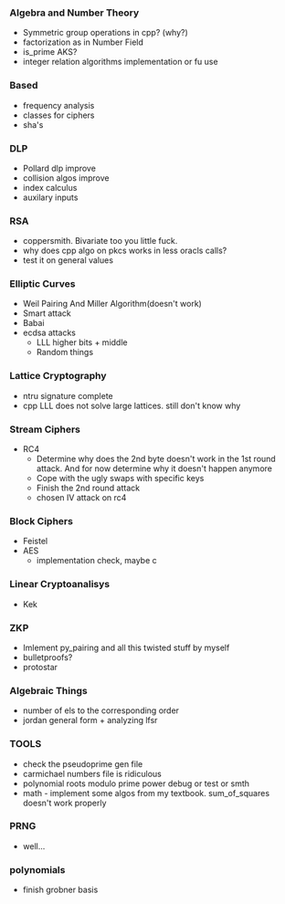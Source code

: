 ### Algebra and Number Theory
- Symmetric group operations in cpp? (why?)
- factorization as in Number Field
- is_prime AKS?
- integer relation algorithms implementation or fu use

### Based
- frequency analysis
- classes for ciphers
- sha's

### DLP
- Pollard dlp improve
- collision algos improve
- index calculus
- auxilary inputs

### RSA
- coppersmith. Bivariate too you little fuck.
- why does cpp algo on pkcs works in less oracls calls?
- test it on general values

### Elliptic Curves
- Weil Pairing And Miller Algorithm(doesn't work)
- Smart attack
- Babai
- ecdsa attacks
    - LLL higher bits + middle
    - Random things

### Lattice Cryptography
- ntru signature complete
- cpp LLL does not solve large lattices. still don't know why

### Stream Ciphers
- RC4
    - Determine why does the 2nd byte doesn't work in the 1st round attack. And for now determine why it doesn't happen anymore
    - Cope with the ugly swaps with specific keys
    - Finish the 2nd round attack
    - chosen IV attack on rc4

### Block Ciphers
- Feistel
- AES
    - implementation check, maybe c

### Linear Cryptoanalisys
- Kek

### ZKP
- Imlement py_pairing and all this twisted stuff by myself
- bulletproofs?
- protostar

### Algebraic Things
- number of els to the corresponding order
- jordan general form + analyzing lfsr

### TOOLS
- check the pseudoprime gen file
- carmichael numbers file is ridiculous
- polynomial roots modulo prime power debug or test or smth
- math - implement some algos from my textbook. sum_of_squares doesn't work properly

### PRNG
- well...

### polynomials
- finish grobner basis
